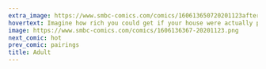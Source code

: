 ```yaml
---
extra_image: https://www.smbc-comics.com/comics/160613650720201123after.png
hovertext: Imagine how rich you could get if your house were actually possessed by the spirits of murdered people?
image: https://www.smbc-comics.com/comics/1606136367-20201123.png
next_comic: hot
prev_comic: pairings
title: Adult
---
```


